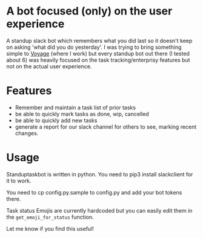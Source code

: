 # A bot focused (only) on the user experience
A standup slack bot which remembers what you did last so it doesn't keep on asking 'what did you do yesterday'. I was trying to bring something simple to [Voyage](http://voyage.auto) (where I work) but every standup bot out there (I tested about 6) was heavily focused on the task tracking/enterprisy features but not on the actual user experience.

# Features
- Remember and maintain a task list of prior tasks
- be able to quickly mark tasks as done, wip, cancelled
- be able to quickly add new tasks
- generate a report for our slack channel for others to see, marking recent changes.

# Usage
Standuptaskbot is written in python. You need to pip3 install slackclient for it to work.

You need to cp config.py.sample to config.py and add your bot tokens there.

Task status Emojis are currently hardcoded but you can easily edit them in the `get_emoji_for_status` function.

Let me know if you find this useful!

